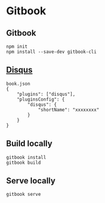 # Gitbook

## Gitbook
```
npm init
npm install --save-dev gitbook-cli
```

## [Disqus](https://plugins.gitbook.com/plugin/disqus)

```
book.json
{
    "plugins": ["disqus"],
    "pluginsConfig": {
        "disqus": {
            "shortName": "xxxxxxxx"
        }
    }
}
```


## Build locally

```
gitbook install
gitbook build
````
## Serve locally

```
gitbook serve
```
